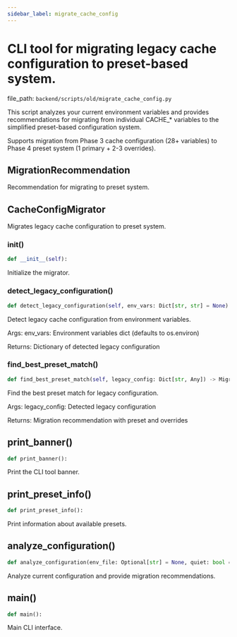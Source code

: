 ```yaml
---
sidebar_label: migrate_cache_config
---
```


# CLI tool for migrating legacy cache configuration to preset-based system.

  file_path: `backend/scripts/old/migrate_cache_config.py`

This script analyzes your current environment variables and provides
recommendations for migrating from individual CACHE_* variables to the 
simplified preset-based configuration system.

Supports migration from Phase 3 cache configuration (28+ variables) to 
Phase 4 preset system (1 primary + 2-3 overrides).

## MigrationRecommendation

Recommendation for migrating to preset system.

## CacheConfigMigrator

Migrates legacy cache configuration to preset system.

### __init__()

```python
def __init__(self):
```

Initialize the migrator.

### detect_legacy_configuration()

```python
def detect_legacy_configuration(self, env_vars: Dict[str, str] = None) -> Dict[str, Any]:
```

Detect legacy cache configuration from environment variables.

Args:
    env_vars: Environment variables dict (defaults to os.environ)
    
Returns:
    Dictionary of detected legacy configuration

### find_best_preset_match()

```python
def find_best_preset_match(self, legacy_config: Dict[str, Any]) -> MigrationRecommendation:
```

Find the best preset match for legacy configuration.

Args:
    legacy_config: Detected legacy configuration
    
Returns:
    Migration recommendation with preset and overrides

## print_banner()

```python
def print_banner():
```

Print the CLI tool banner.

## print_preset_info()

```python
def print_preset_info():
```

Print information about available presets.

## analyze_configuration()

```python
def analyze_configuration(env_file: Optional[str] = None, quiet: bool = False) -> None:
```

Analyze current configuration and provide migration recommendations.

## main()

```python
def main():
```

Main CLI interface.
